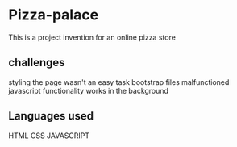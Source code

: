 # Pizza-palace
This is a project invention for an online pizza store
## challenges
styling the page wasn't an easy task
bootstrap files malfunctioned
javascript functionality works in the background
## Languages used
HTML
CSS
JAVASCRIPT
